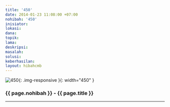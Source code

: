 ```yaml
---
title: '450'
date: 2014-01-23 11:08:00 +07:00
nohibah: '450'
inisiator: 
lokasi: 
dana: 
topik: 
lama: 
deskripsi: 
masalah: 
solusi: 
keberhasilan: 
layout: hibahcmb
---
```


![450](/static/img/hibahcmb/450.png){: .img-responsive }{: width="450" }

### {{ page.nohibah }} - {{ page.title }}

---

